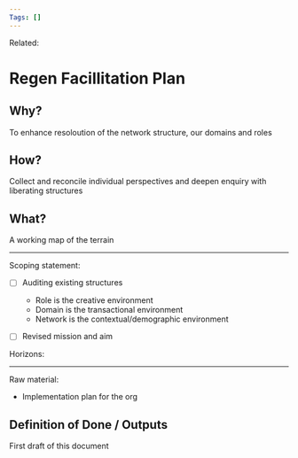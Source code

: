 ```yaml
---
Tags: []
---
```

Related: 
# Regen Facillitation Plan

## Why?
To enhance resoloution of the network structure, our domains and roles

## How?
Collect and reconcile individual perspectives and deepen enquiry with liberating structures

## What?
A working map of the terrain

---


Scoping statement:
- [ ] Auditing existing structures
	- Role is the creative environment
	- Domain is the transactional environment
	- Network is the contextual/demographic environment
- [ ] Revised mission and aim


Horizons:



---
Raw material:
- Implementation plan for the org


## Definition of Done / Outputs
First draft of this document